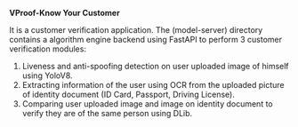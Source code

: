 **VProof-Know Your Customer**

It is a customer verification application. The (model-server) directory contains a algorithm engine backend using FastAPI to perform 3 customer verification modules:

  1. Liveness and anti-spoofing detection on user uploaded image of himself using YoloV8.
  2. Extracting information of the user using OCR from the uploaded picture of identity document (ID Card, Passport, Driving License).
  3. Comparing user uploaded image and image on identity document to verify they are of the same person using DLib.
